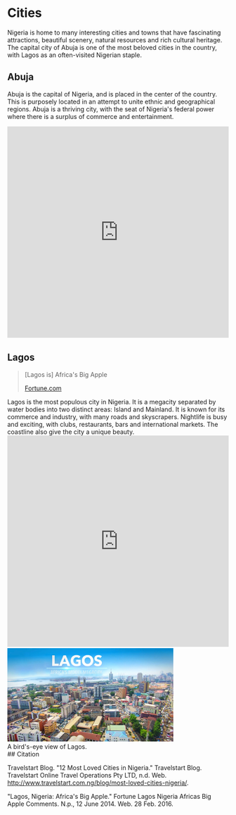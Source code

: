 # Cities

Nigeria is home to many interesting cities and towns that have fascinating attractions, beautiful scenery, natural resources and rich cultural heritage. The capital city of Abuja is one of the most beloved cities in the country, with Lagos as an often-visited Nigerian staple.

## Abuja
Abuja is the capital of Nigeria, and is placed in the center of the country. This is purposely located in an attempt to unite ethnic and geographical regions. Abuja is a thriving city, with the seat of Nigeria's federal power where there is a surplus of commerce and entertainment.

<iframe
  width="100%"
  height="480"
  frameborder="0" style="border:0"
  src="https://www.google.com/maps/embed/v1/search?key=AIzaSyC8EzlfU1nbk346uRMNKKvsIve-1cPFPWk&q=Abuja,+Nigeria" allowfullscreen>
</iframe>

## Lagos
<blockquote>
  <p>[Lagos is] Africa's Big Apple</p>
  <footer><a href="//fortune.com/2014/06/12/lagos-nigeria-big-apple/">Fortune.com</a></footer>
</blockquote>
Lagos is the most populous city in Nigeria. It is a megacity separated by water bodies into two distinct areas: Island and Mainland. It is known for its commerce and industry, with many roads and skyscrapers. Nightlife is busy and exciting, with clubs, restaurants, bars and international markets. The coastline also give the city a unique beauty.

<iframe
  width="100%"
  height="480"
  frameborder="0" style="border:0"
  src="https://www.google.com/maps/embed/v1/search?key=AIzaSyC8EzlfU1nbk346uRMNKKvsIve-1cPFPWk&q=Lagos,+Nigeria" allowfullscreen>
</iframe>
<img src="/static/cities/lagos.jpg" style="width:75%;height:75%"/>
<div class="caption">A bird's-eye view of Lagos.</div>
## Citation

Travelstart Blog. "12 Most Loved Cities in Nigeria." Travelstart Blog. Travelstart Online Travel Operations Pty LTD, n.d. Web. <http://www.travelstart.com.ng/blog/most-loved-cities-nigeria/>.

"Lagos, Nigeria: Africa's Big Apple." Fortune Lagos Nigeria Africas Big Apple Comments. N.p., 12 June 2014. Web. 28 Feb. 2016.
